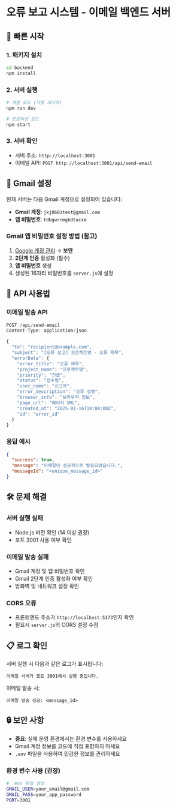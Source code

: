# 오류 보고 시스템 - 이메일 백엔드 서버

## 🚀 빠른 시작

### 1. 패키지 설치
```bash
cd backend
npm install
```

### 2. 서버 실행
```bash
# 개발 모드 (자동 재시작)
npm run dev

# 프로덕션 모드
npm start
```

### 3. 서버 확인
- 서버 주소: `http://localhost:3001`
- 이메일 API: `POST http://localhost:3001/api/send-email`

## 📧 Gmail 설정

현재 서버는 다음 Gmail 계정으로 설정되어 있습니다:
- **Gmail 계정**: `jkj0601test@gmail.com`
- **앱 비밀번호**: `tdbgwrrmgbdtacxm`

### Gmail 앱 비밀번호 설정 방법 (참고)
1. [Google 계정 관리](https://myaccount.google.com) → **보안**
2. **2단계 인증** 활성화 (필수)
3. **앱 비밀번호** 생성
4. 생성된 16자리 비밀번호를 `server.js`에 설정

## 🔧 API 사용법

### 이메일 발송 API
```javascript
POST /api/send-email
Content-Type: application/json

{
  "to": "recipient@example.com",
  "subject": "[오류 보고] 프로젝트명 - 오류 제목",
  "errorData": {
    "error_title": "오류 제목",
    "project_name": "프로젝트명",
    "priority": "긴급",
    "status": "접수됨",
    "user_name": "신고자",
    "error_description": "오류 설명",
    "browser_info": "브라우저 정보",
    "page_url": "페이지 URL",
    "created_at": "2025-01-16T10:00:00Z",
    "id": "error_id"
  }
}
```

### 응답 예시
```json
{
  "success": true,
  "message": "이메일이 성공적으로 발송되었습니다.",
  "messageId": "<unique_message_id>"
}
```

## 🛠️ 문제 해결

### 서버 실행 실패
- Node.js 버전 확인 (14 이상 권장)
- 포트 3001 사용 여부 확인

### 이메일 발송 실패
- Gmail 계정 및 앱 비밀번호 확인
- Gmail 2단계 인증 활성화 여부 확인
- 방화벽 및 네트워크 설정 확인

### CORS 오류
- 프론트엔드 주소가 `http://localhost:5173`인지 확인
- 필요시 `server.js`의 CORS 설정 수정

## 📋 로그 확인

서버 실행 시 다음과 같은 로그가 표시됩니다:
```
이메일 서버가 포트 3001에서 실행 중입니다.
```

이메일 발송 시:
```
이메일 발송 성공: <message_id>
```

## 🔒 보안 사항

- **중요**: 실제 운영 환경에서는 환경 변수를 사용하세요
- Gmail 계정 정보를 코드에 직접 포함하지 마세요
- `.env` 파일을 사용하여 민감한 정보를 관리하세요

### 환경 변수 사용 (권장)
```bash
# .env 파일 생성
GMAIL_USER=your_email@gmail.com
GMAIL_PASS=your_app_password
PORT=3001
``` 